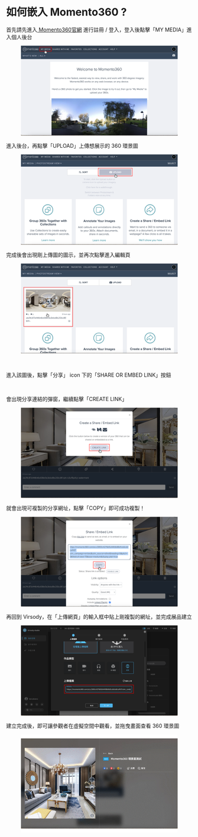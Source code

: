 # 如何嵌入 Momento360 ?

首先請先進入[ Momento360官網](https://momento360.com) 進行註冊 / 登入，登入後點擊「MY MEDIA」進入個人後台

<figure><img src="../../../../.gitbook/assets/Frame 73.png" alt=""><figcaption></figcaption></figure>



進入後台，再點擊「UPLOAD」上傳想展示的 360 環景圖

<figure><img src="../../../../.gitbook/assets/Frame 74.png" alt=""><figcaption></figcaption></figure>



完成後會出現剛上傳圖的圖示，並再次點擊進入編輯頁

<figure><img src="../../../../.gitbook/assets/Frame 75 (1).png" alt=""><figcaption><p><br></p></figcaption></figure>



進入該圖後，點擊「分享」 icon 下的「SHARE OR EMBED LINK」按鈕

<figure><img src="../../../../.gitbook/assets/Frame 76 (1).png" alt=""><figcaption></figcaption></figure>



會出現分享連結的彈窗，繼續點擊「CREATE LINK」

<figure><img src="../../../../.gitbook/assets/Frame 77 (1).png" alt=""><figcaption></figcaption></figure>



就會出現可複製的分享網址，點擊「COPY」即可成功複製！

<figure><img src="../../../../.gitbook/assets/Frame 78 (1).png" alt=""><figcaption></figcaption></figure>



再回到 Virsody，在「上傳網頁」的輸入框中貼上剛複製的網址，並完成展品建立

<figure><img src="../../../../.gitbook/assets/Frame 79 (1).png" alt=""><figcaption></figcaption></figure>



建立完成後，即可讓參觀者在虛擬空間中觀看，並拖曳畫面查看 360 環景圖

<figure><img src="../../../../.gitbook/assets/momento360.gif" alt=""><figcaption></figcaption></figure>
